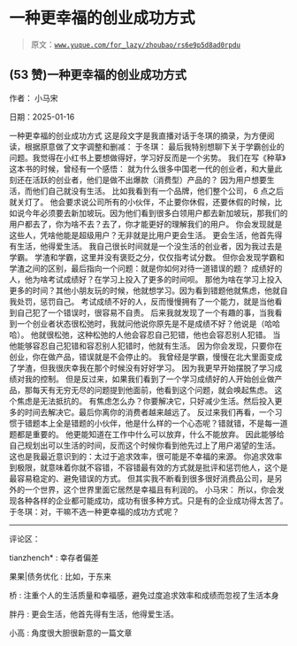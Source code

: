 # 一种更幸福的创业成功方式

> 原文：[`www.yuque.com/for_lazy/zhoubao/rs6e9p5d8ad0rpdu`](https://www.yuque.com/for_lazy/zhoubao/rs6e9p5d8ad0rpdu)

## (53 赞)一种更幸福的创业成功方式

作者： 小马宋

日期：2025-01-16

一种更幸福的创业成功方式 这是段文字是我直播对话于冬琪的摘录，为方便阅读，根据原意做了文字调整和删减： 于冬琪：
最后我特别想聊下关于学霸创业的问题。我觉得在小红书上要想做得好，学习好反而是一个劣势。 我们在写《种草》这本书的时候，曾经有一个感悟：
就为什么很多中国老一代的创业者，和大量此刻还在活跃的创业者，他们是做不出爆款（消费型）产品的？ 因为用户想要生活，而他们自己就没有生活。
比如我看到有一个品牌，他们整个公司， 6 点之后就关灯了。
他会要求说公司所有的小伙伴，不止要你休假，还要休假的时候，比如说今年必须要去新加坡玩。因为他们看到很多白领用户都去新加坡玩，那我们的用户都去了，你为啥不去？去了，你才能更好的理解我们的用户。
你会发现就是这些人，凭啥他能是超级用户？无非就是比用户更会生活。 更会生活，他首先得有生活，他得爱生活。
我自己很长时间就是一个没生活的创业者，因为我过去是学霸。 学渣和学霸，这里并没有褒贬之分，仅仅指考试分数。
但你会发现学霸和学渣之间的区别，最后指向一个问题：就是你如何对待一道错误的题？ 成绩好的人，他为啥考试成绩好？在学习上投入了更多的时间呗。
那他为啥在学习上投入更多的时间？其他小朋友玩的时候，他就想学习。因为看到错题他就焦虑，他就自我处罚，惩罚自己。
考试成绩不好的人，反而慢慢拥有了一个能力，就是当他看到自己犯了一个错误时，很容易不自责。
后来我就发现了一个有趣的事，当我看到一个创业者状态很松弛时，我就问他说你原先是不是成绩不好？他说是（哈哈哈）。
他就很松弛，这种松弛的人他会容忍自己犯错，他也会容忍别人犯错。 当他能够容忍自己犯错和容忍别人犯错时，他就有生活。
因为你会发现，只要你在创业，你在做产品，错误就是不会停止的。 我曾经是学霸，慢慢在北大里面变成了学渣，但我很庆幸我在那个时候没有好好学习。
因为我更早开始摆脱了学习成绩对我的控制。
但是反过来，如果我们看到了一个学习成绩好的人开始创业做产品，那每天有无穷无尽的问题提到他面前，他看到这个问题，就会唤起焦虑。 这个焦虑是无法抵抗的。
有焦虑怎么办？你要解决它，只好减少生活。然后投入更多的时间去解决它。最后你离你的消费者越来越远了。
反过来我们再看，一个习惯于错题本上全是错题的小伙伴，他是什么样的一个心态呢？错就错，不是每一道题都是重要的。 他更能知道在工作中什么可以放弃，什么不能放弃。
因此能够给自己规划出可以生活的时间，反而这个时候你看到他先过上了用户渴望的生活。 这也是我最近意识到的：太过于追求效率，很可能是不幸福的来源。
你追求效率到极限，就意味着你就不容错，不容错最有效的方式就是批评和惩罚他人，这个是最容易稳定的、避免错误的方式。
但其实我不断看到很多很好消费品公司，是另外的一个世界，这个世界里面它居然是幸福且有利润的。 小马宋：
所以，你会发现各种各样的企业都可能成功，成功有很多种方式。只是有的企业成功得太苦了。 于冬琪：对，干嘛不选一种更幸福的成功方式呢？

* * *

评论区：

tianzhench* : 幸存者偏差

果果|债务优化 : 比如，于东来

桥 : 注重个人的生活质量和幸福感，避免过度追求效率和成绩而忽视了生活本身

胖丹 : 更会生活，他首先得有生活，他得爱生活。

小高 : 角度很大胆很新意的一篇文章